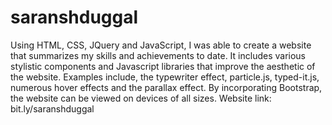 # saranshduggal
Using HTML, CSS, JQuery and JavaScript, I was able to create a website that summarizes my skills and achievements to date. It includes various stylistic components and Javascript libraries that improve the aesthetic of the website. Examples include, the typewriter effect, particle.js, typed-it.js, numerous hover effects and the parallax effect. By incorporating Bootstrap, the website can be viewed on devices of all sizes. Website link: bit.ly/saranshduggal
